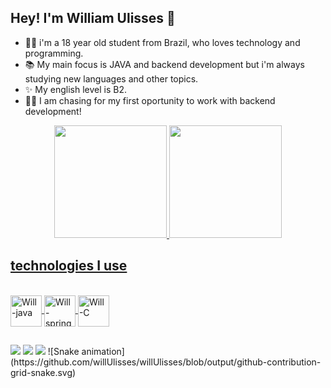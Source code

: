 ## Hey! I'm William Ulisses 👋

- 👨‍🎓 i'm a 18 year old student from Brazil, who loves technology and programming.
- 📚 My main focus is JAVA and backend development but i'm always studying new languages and other topics.
- ✨ My english level is B2.
- 👨‍💻 I am chasing for my first oportunity to work with backend development!


<div align="center">
  <a href="https://github.com/willUlisses">
  <img height="180em" src="https://github-readme-stats.vercel.app/api?username=willUlisses&show_icons=true&theme=tokyonight&include_all_commits=true&count_private=true"/>
  <img height="180em" src="https://github-readme-stats.vercel.app/api/top-langs/?username=willUlisses&layout=compact&langs_count=7&theme=tokyonight"/>
</div>

   
## technologies I use 
  
<div style="display: inline_block"><br>
  <img align="center" alt="Will-java" height="50" width="50" src="https://cdn.jsdelivr.net/gh/devicons/devicon/icons/java/java-original-wordmark.svg" />
  <img align="center" alt="Will-spring" height="50" width="50" src="https://cdn.jsdelivr.net/gh/devicons/devicon@latest/icons/spring/spring-original.svg" />
  <img align="center" alt="Will-C" height="50" width="50" src="https://cdn.jsdelivr.net/gh/devicons/devicon@latest/icons/c/c-original.svg" />
  
</div>
  
  ##
  
  <div>
    <a href="mailto:williamcavalcante06@gmail.com" target="_blank"><img src="https://img.shields.io/badge/Gmail-D14836?style=for-the-badge&logo=gmail&logoColor=white" target="_blank"></a>
    <a href="https://www.linkedin.com/in/william-cavalcante-ulisses-ba5227226/" target="_blank"><img src="https://img.shields.io/badge/-LinkedIn-%230077B5?style=for-the-badge&logo=linkedin&logoColor=white" target="_blank"></a> 
    <a href="https://www.instagram.com/_williamulisses/" target="_blank"><img src="https://img.shields.io/badge/-Instagram-%23E4405F?style=for-the-badge&logo=instagram&logoColor=white" target="_blank"></a>
    ![Snake animation](https://github.com/willUlisses/willUlisses/blob/output/github-contribution-grid-snake.svg)
  </div>
